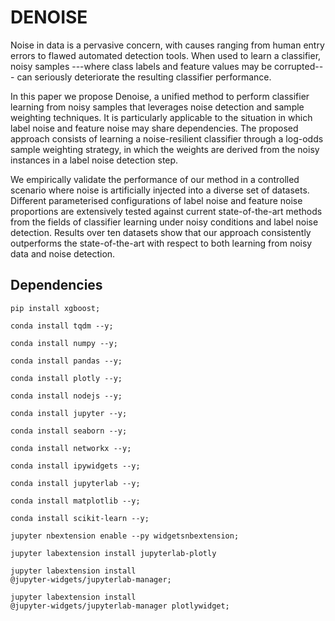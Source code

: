 # DENOISE

Noise in data is a pervasive concern, with causes ranging from human entry errors to flawed automated detection tools.
When used to learn a classifier, noisy samples ---where class labels and feature values may be corrupted--- can seriously deteriorate the resulting classifier performance.

In this paper we propose Denoise, a unified method to perform classifier learning from noisy samples that leverages noise detection and sample weighting techniques.
It is particularly applicable to the situation in which label noise and feature noise may share dependencies.
The proposed approach consists of learning a noise-resilient classifier through a log-odds sample weighting strategy, in which the weights are derived from the noisy instances in a label noise detection step.

We empirically validate the performance of our method in a controlled scenario where noise is artificially injected into a diverse set of datasets.
Different parameterised configurations of label noise and feature noise proportions are extensively tested against current state-of-the-art methods from the fields of classifier learning under noisy conditions and label noise detection.
Results over ten datasets show that our approach consistently outperforms the state-of-the-art with respect to both learning from noisy data and noise detection.


## Dependencies

<code>pip install xgboost;</code>

<code>conda install tqdm --y;</code>

<code>conda install numpy --y;</code>

<code>conda install pandas --y;</code>

<code>conda install plotly --y;</code>

<code>conda install nodejs --y;</code>

<code>conda install jupyter --y;</code>

<code>conda install seaborn --y;</code>

<code>conda install networkx --y;</code>

<code>conda install ipywidgets --y;</code>

<code>conda install jupyterlab --y;</code>

<code>conda install matplotlib --y;</code>

<code>conda install scikit-learn --y;</code>

<code>jupyter nbextension enable --py widgetsnbextension;</code>

<code>jupyter labextension install jupyterlab-plotly</code>

<code>jupyter labextension install @jupyter-widgets/jupyterlab-manager;</code>

<code>jupyter labextension install @jupyter-widgets/jupyterlab-manager plotlywidget;</code>


